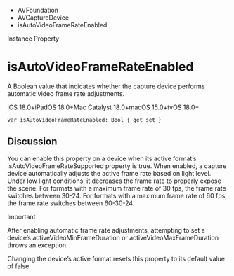 

- AVFoundation
- AVCaptureDevice
-  isAutoVideoFrameRateEnabled 

Instance Property

# isAutoVideoFrameRateEnabled

A Boolean value that indicates whether the capture device performs automatic video frame rate adjustments.

iOS 18.0+iPadOS 18.0+Mac Catalyst 18.0+macOS 15.0+tvOS 18.0+

``` source
var isAutoVideoFrameRateEnabled: Bool { get set }
```

## Discussion

You can enable this property on a device when its active format’s isAutoVideoFrameRateSupported property is true. When enabled, a capture device automatically adjusts the active frame rate based on light level. Under low light conditions, it decreases the frame rate to properly expose the scene. For formats with a maximum frame rate of 30 fps, the frame rate switches between 30-24. For formats with a maximum frame rate of 60 fps, the frame rate switches between 60-30-24.

Important

After enabling automatic frame rate adjustments, attempting to set a device’s activeVideoMinFrameDuration or activeVideoMaxFrameDuration throws an exception.

Changing the device’s active format resets this property to its default value of false.

